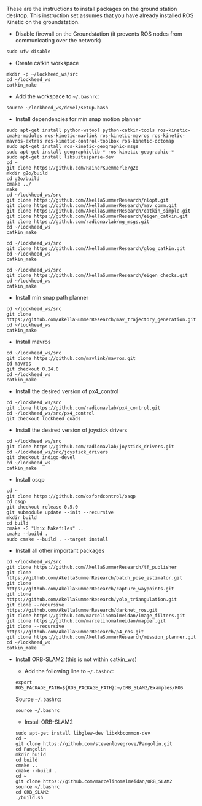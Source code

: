These are the instructions to install packages on the ground station desktop. This instruction set assumes that you have already installed ROS Kinetic on the groundstation.

- Disable firewall on the Groundstation (it prevents ROS nodes from communicating over the network)

```
sudo ufw disable
```

- Create catkin workspace

```
mkdir -p ~/lockheed_ws/src
cd ~/lockheed_ws
catkin_make
```

- Add the workspace to `~/.bashrc`:

```
source ~/lockheed_ws/devel/setup.bash
```

- Install dependencies for min snap motion planner
```
sudo apt-get install python-wstool python-catkin-tools ros-kinetic-cmake-modules ros-kinetic-mavlink ros-kinetic-mavros ros-kinetic-mavros-extras ros-kinetic-control-toolbox ros-kinetic-octomap
sudo apt-get install ros-kinetic-geographic-msgs
sudo apt-get install geographiclib-* ros-kinetic-geographic-*
sudo apt-get install libsuitesparse-dev
cd ~
git clone https://github.com/RainerKuemmerle/g2o
mkdir g2o/build
cd g2o/build
cmake ../
make
cd ~/lockheed_ws/src
git clone https://github.com/AkellaSummerResearch/nlopt.git 
git clone https://github.com/AkellaSummerResearch/mav_comm.git
git clone https://github.com/AkellaSummerResearch/catkin_simple.git
git clone https://github.com/AkellaSummerResearch/eigen_catkin.git
git clone https://github.com/radionavlab/mg_msgs.git
cd ~/lockheed_ws
catkin_make

cd ~/lockheed_ws/src
git clone https://github.com/AkellaSummerResearch/glog_catkin.git
cd ~/lockheed_ws
catkin_make

cd ~/lockheed_ws/src
git clone https://github.com/AkellaSummerResearch/eigen_checks.git
cd ~/lockheed_ws
catkin_make
```

- Install min snap path planner

```
cd ~/lockheed_ws/src
git clone https://github.com/AkellaSummerResearch/mav_trajectory_generation.git
cd ~/lockheed_ws
catkin_make
```

- Install mavros

```
cd ~/lockheed_ws/src
git clone https://github.com/mavlink/mavros.git
cd mavros
git checkout 0.24.0
cd ~/lockheed_ws
catkin_make
```

- Install the desired version of px4_control

```
cd ~/lockheed_ws/src
git clone https://github.com/radionavlab/px4_control.git
cd ~/lockheed_ws/src/px4_control
git checkout lockheed_quads
```

- Install the desired version of joystick drivers

```
cd ~/lockheed_ws/src
git clone https://github.com/radionavlab/joystick_drivers.git
cd ~/lockheed_ws/src/joystick_drivers
git checkout indigo-devel
cd ~/lockheed_ws
catkin_make
```

- Install osqp
```
cd ~
git clone https://github.com/oxfordcontrol/osqp
cd osqp
git checkout release-0.5.0
git submodule update --init --recursive
mkdir build
cd build
cmake -G "Unix Makefiles" ..
cmake --build .
sudo cmake --build . --target install
```

- Install all other important packages

```
cd ~/lockheed_ws/src
git clone https://github.com/AkellaSummerResearch/tf_publisher
git clone https://github.com/AkellaSummerResearch/batch_pose_estimator.git
git clone https://github.com/AkellaSummerResearch/capture_waypoints.git
git clone https://github.com/AkellaSummerResearch/yolo_triangulation.git
git clone --recursive https://github.com/AkellaSummerResearch/darknet_ros.git
git clone https://github.com/marcelinomalmeidan/image_filters.git 
git clone https://github.com/marcelinomalmeidan/mapper.git
git clone --recursive https://github.com/AkellaSummerResearch/p4_ros.git
git clone https://github.com/AkellaSummerResearch/mission_planner.git
cd ~/lockheed_ws
catkin_make
```

- Install ORB-SLAM2 (this is not within catkin_ws)

	- Add the following line to ```~/.bashrc```:

	```
	export ROS_PACKAGE_PATH=${ROS_PACKAGE_PATH}:~/ORB_SLAM2/Examples/ROS
	```
	
	Source `~/.bashrc`:
	```
	source ~/.bashrc
	```

	- Install ORB-SLAM2

	```
	sudo apt-get install libglew-dev libxkbcommon-dev
	cd ~
	git clone https://github.com/stevenlovegrove/Pangolin.git
	cd Pangolin
	mkdir build
	cd build
	cmake ..
	cmake --build .
	cd ~
	git clone https://github.com/marcelinomalmeidan/ORB_SLAM2
	source ~/.bashrc
	cd ORB_SLAM2
	./build.sh
	```
